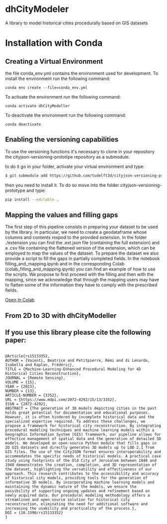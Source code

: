 # dhCityModeler
A library to model historical cities procedurally based on GIS datasets

# Installation with Conda
## Creating a Virtual Environment
the file conda_env.yml contains the environment used for development.
To install the environment run the following command:
```
conda env create --file=conda_env.yml
```
To activate the environment run the following command:
```
conda activate dhCityModeller
```
To deactivate the environment run the following command:
```
conda deactivate
```

## Enabling the versioning capabilities
To use the versioning functions it's necessary to clone in your repository the cityjson-versioning-prototipe repository as a submodule. 

to do it go in your folder, activate your virtual environment and type:
```bash
$ git submodule add https://github.com/tudelft3d/cityjson-versioning-prototype.git
```

then you need to install it. To do so move into the folder cityjson-versioning-prototype and type:

```bash
pip install --editable .
```
## Mapping the values and filling gaps
The first step of this pipeline consists in preparing your dataset to be used by the library. In particular, we need to create a geodataframe whose columns and contents respod to the provided extension. In the folder ./extension you can find the .ext.json file (containing the full extension) and a .csv file containing the flattened version of the extension, which can be employed to map the values of the dataset.
To prepare the dataset we also provide a script to fill the gaps in partially completed fields. In the notebook filling_and_mapping.ipynb and in the corresponding Colab (colab_filling_and_mapping.ipynb) you can find an example of how to use the scripts. We propose to first proceed with the filling and then with the mapping, since we acknowledge that through the mapping users may have to flatten some of the information they have to comply with the prescribed fields.

[Open In Colab](https://colab.research.google.com/github/BeatriceVaienti/dhCityModeler/blob/master/tests/colab_filling_and_mapping.ipynb)



## From 2D to 3D with dhCityModeller
## If you use this library please cite the following paper:
``` 

@Article{rs15133352,
AUTHOR = {Vaienti, Beatrice and Petitpierre, Rémi and di Lenardo, Isabella and Kaplan, Frédéric},
TITLE = {Machine-Learning-Enhanced Procedural Modeling for 4D Historical Cities Reconstruction},
JOURNAL = {Remote Sensing},
VOLUME = {15},
YEAR = {2023},
NUMBER = {13},
ARTICLE-NUMBER = {3352},
URL = {https://www.mdpi.com/2072-4292/15/13/3352},
ISSN = {2072-4292},
ABSTRACT = {The generation of 3D models depicting cities in the past holds great potential for documentation and educational purposes. However, it is often hindered by incomplete historical data and the specialized expertise required. To address these challenges, we propose a framework for historical city reconstruction. By integrating procedural modeling techniques and machine learning models within a Geographic Information System (GIS) framework, our pipeline allows for effective management of spatial data and the generation of detailed 3D models. We developed an open-source Python module that fills gaps in 2D GIS datasets and directly generates 3D models up to LOD 2.1 from GIS files. The use of the CityJSON format ensures interoperability and accommodates the specific needs of historical models. A practical case study using footprints of the Old City of Jerusalem between 1840 and 1940 demonstrates the creation, completion, and 3D representation of the dataset, highlighting the versatility and effectiveness of our approach. This research contributes to the accessibility and accuracy of historical city models, providing tools for the generation of informative 3D models. By incorporating machine learning models and maintaining the dynamic nature of the models, we ensure the possibility of supporting ongoing updates and refinement based on newly acquired data. Our procedural modeling methodology offers a streamlined and open-source solution for historical city reconstruction, eliminating the need for additional software and increasing the usability and practicality of the process.},
DOI = {10.3390/rs15133352}
}
``` 



